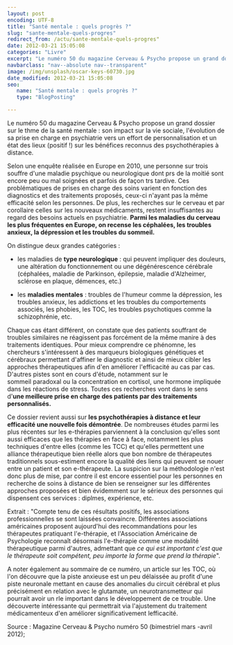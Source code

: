 ```yaml
---
layout: post
encoding: UTF-8
title: "Santé mentale : quels progrès ?"
slug: "sante-mentale-quels-progres"
redirect_from: /actu/sante-mentale-quels-progres"
date: 2012-03-21 15:05:08
categories: "Livre"
excerpt: "Le numéro 50 du magazine Cerveau & Psycho propose un grand dossier sur le thme de la santé mentale : son impact sur la vie sociale, l'évolution de sa prise en charge en psychiatrie vers un effort de personnalisation et un état des lieux (positif !) sur les bénéfices reconnus des psychothérapies à distance."
navbarclass: "nav--absolute nav--transparent"
image: /img/unsplash/oscar-keys-60730.jpg
date_modified: 2012-03-21 15:05:08
seo:
   name: "Santé mentale : quels progrès ?"
   type: "BlogPosting"

---
```

Le numéro 50 du magazine Cerveau & Psycho propose un grand dossier sur le thme de la santé mentale : son impact sur la vie sociale, l'évolution de sa prise en charge en psychiatrie vers un effort de personnalisation et un état des lieux (positif !) sur les bénéfices reconnus des psychothérapies à distance.
  
Selon une enquête réalisée en Europe en 2010, une personne sur trois souffre d'une maladie psychique ou neurologique dont prs de la moitié sont encore peu ou mal soignées et parfois de façon trs tardive. Ces problématiques de prises en charge des soins varient en fonction des diagnostics et des traitements proposés, ceux-ci n'ayant pas la même efficacité selon les personnes. De plus, les recherches sur le cerveau et par corollaire celles sur les nouveaux médicaments, restent insuffisantes au regard des besoins actuels en psychiatrie. **Parmi les maladies du cerveau les plus fréquentes en Europe, on recense les céphalées, les troubles anxieux, la dépression et les troubles du sommeil.**   
  
On distingue deux grandes catégories :   
- les maladies de **type neurologique** : qui peuvent impliquer des douleurs, une altération du fonctionnement ou une dégénérescence cérébrale (céphalées, maladie de Parkinson, épilepsie, maladie d'Alzheimer, sclérose en plaque, démences, etc.)

- les **maladies mentales** : troubles de l'humeur comme la dépression, les troubles anxieux, les addictions et les troubles du comportements associés, les phobies, les TOC, les troubles psychotiques comme la schizophrénie, etc.

  
Chaque cas étant différent, on constate que des patients souffrant de troubles similaires ne réagissent pas forcément de la même manire à des traitements identiques. Pour mieux comprendre ce phénomne, les chercheurs s'intéressent à des marqueurs biologiques génétiques et cérébraux permettant d'affiner le diagnostic et ainsi de mieux cibler les approches thérapeutiques afin d'en améliorer l'efficacité au cas par cas. D'autres pistes sont en cours d'étude, notamment sur le   
sommeil paradoxal ou la concentration en cortisol, une hormone impliquée dans les réactions de stress. Toutes ces recherches vont dans le sens d'**une meilleure prise en charge des patients par des traitements personnalisés.**  
  
Ce dossier revient aussi sur **les psychothérapies à distance et leur efficacité une nouvelle fois démontrée**. De nombreuses études parmi les plus récentes sur les e-thérapies parviennent à la conclusion qu'elles sont aussi efficaces que les thérapies en face à face, notamment les plus techniques d'entre elles (comme les TCC) et qu'elles permettent une alliance thérapeutique bien réelle alors que bon nombre de thérapeutes traditionnels sous-estiment encore la qualité des liens qui peuvent se nouer entre un patient et son e-thérapeute. La suspicion sur la méthodologie n'est donc plus de mise, par contre il est encore essentiel pour les personnes en recherche de soins à distance de bien se renseigner sur les différentes approches proposées et bien évidemment sur le sérieux des personnes qui dispensent ces services : diplmes, expérience, etc.  
  
Extrait : "Compte tenu de ces résultats positifs, les associations professionnelles se sont laissées convaincre. Différentes associations américaines proposent aujourd'hui des recommandations pour les thérapeutes pratiquant l'e-thérapie, et l'Association Américaine de Psychologie reconnaît désormais l'e-thérapie comme une modalité thérapeutique parmi d'autres, admettant que _ce qui est important c'est que le thérapeute soit compétent, peu importe la forme que prend la thérapie_".  
  
A noter également au sommaire de ce numéro, un article sur les TOC, où l'on découvre que la piste anxieuse est un peu délaissée au profit d'une piste neuronale mettant en cause des anomalies du circuit cérébral et plus précisément en relation avec le glutamate, un neurotransmetteur qui pourrait avoir un rle important dans le développement de ce trouble. Une découverte intéressante qui permettrait via l'ajustement du traitement médicamenteux d'en améliorer significativement lefficacité.   
  
Source : Magazine Cerveau & Psycho numéro 50 (bimestriel mars -avril 2012);